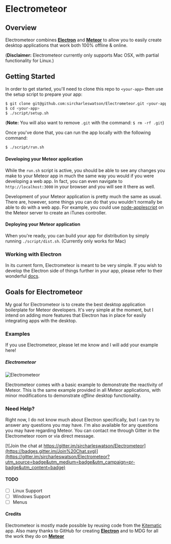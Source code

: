 # Electrometeor
## Overview
Electrometeor combines **[Electron](http://electron.atom.io)** and **[Meteor](http://www.meteor.com)** to allow you to easily create desktop applications that work both 100% offline & online.

(**Disclaimer:** Electrometeor currently only supports Mac OSX, with partial functionality for Linux.)

## Getting Started

In order to get started, you'll need to clone this repo to `<your-app>` then use the setup script to prepare your app:
```sh
$ git clone git@github.com:sircharleswatson/Electrometeor.git <your-app>
$ cd <your-app>
$ ./script/setup.sh
```

(**Note:** You will also want to remove `.git` with the command: `$ rm -rf .git`)

Once you've done that, you can run the app locally with the following command:
```sh
$ ./script/run.sh
```

#### Developing your Meteor application

While the `run.sh` script is active, you should be able to see any changes you make to your Meteor app in much the same way you would if you were developing a web app. In fact, you can even navigate to `http://localhost:3000` in your browser and you will see it there as well.

Development of your Meteor application is pretty much the same as usual. There are, however, some things you can do that you wouldn't normally be able to do with a web app. For example, you could use [node-applescript](https://github.com/TooTallNate/node-applescript) on the Meteor server to create an iTunes controller.

#### Deploying your Meteor application
When you're ready, you can build your app for distribution by simply running `./script/dist.sh`. (Currently only works for Mac)

### Working with Electron
In its current form, Electrometeor is meant to be very simple. If you wish to develop the Electron side of things further in your app, please refer to their wonderful [docs](https://github.com/atom/electron/tree/master/docs).

## Goals for Electrometeor

My goal for Electrometeor is to create the best desktop application boilerplate for Meteor developers. It's very simple at the moment, but I intend on adding more features that Electron has in place for easily integrating apps with the desktop.

### Examples
If you use Electrometeor, please let me know and I will add your example here!

##### Electrometeor
![Electrometeor](https://github.com/sircharleswatson/Electrometeor/blob/master/electrometeor.gif)

Electrometeor comes with a basic example to demonstrate the reactivity of Meteor. This is the same example provided in all Meteor applications, with minor modifications to demonstrate _offline_ desktop functionality.

### Need Help?
Right now, I do not know much about Electron specifically, but I can try to answer any questions you may have. I'm also available for any questions you may have regarding Meteor. You can contact me through Gitter in the Electrometeor room or via direct message.

[![Join the chat at https://gitter.im/sircharleswatson/Electrometeor](https://badges.gitter.im/Join%20Chat.svg)](https://gitter.im/sircharleswatson/Electrometeor?utm_source=badge&utm_medium=badge&utm_campaign=pr-badge&utm_content=badge)

#### TODO
* [ ] Linux Support
* [ ] Windows Support
* [ ] Menus

#### Credits
Electrometeor is mostly made possible by reusing code from the [Kitematic](https://github.com/kitematic/kitematic) app. Also many thanks to GitHub for creating **[Electron](http://electron.atom.io)** and to MDG for all the work they do on **[Meteor](http://meteor.com)**


